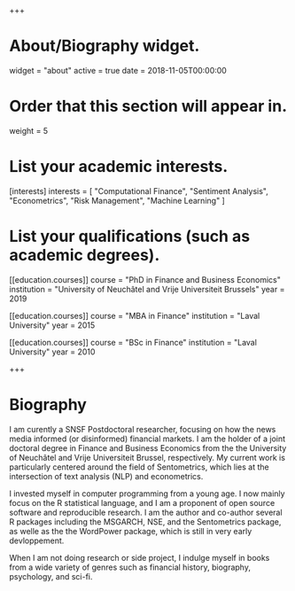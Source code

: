 +++
# About/Biography widget.
widget = "about"
active = true
date = 2018-11-05T00:00:00

# Order that this section will appear in.
weight = 5

# List your academic interests.
[interests]
interests = [
"Computational Finance",
"Sentiment Analysis",
"Econometrics",
"Risk Management",
"Machine Learning"
]

# List your qualifications (such as academic degrees).

[[education.courses]]
course = "PhD in Finance and Business Economics"
institution = "University of Neuchâtel and Vrije Universiteit Brussels"
year = 2019

[[education.courses]]
course = "MBA in Finance"
institution = "Laval University"
year = 2015

[[education.courses]]
course = "BSc in Finance"
institution = "Laval University"
year = 2010

+++

# Biography

I am curently a SNSF Postdoctoral researcher, focusing on how the news media informed (or disinformed) financial markets. 
I am the holder of  a joint doctoral degree in Finance and Business Economics from the the University of Neuchâtel and Vrije Universiteit Brussel, respectively. 
My current work is particularly centered around the field of Sentometrics, which lies at the intersection of text analysis (NLP) and econometrics. 

I invested myself in computer programming from a young age. I now mainly focus on the R statistical language, and I am a proponent of open source software and reproducible research. 
I am the author and co-author several R packages including the MSGARCH, NSE, and the Sentometrics package, as welle as the the WordPower package, which is still in very early devloppement. 

When I am not doing research or side project, I indulge myself in books from a wide variety of genres such as financial history, biography, psychology, and sci-fi. 


  